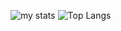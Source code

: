 ![my stats](https://github-readme-stats.vercel.app/api?username=nancyjlau&show_icons=true&count_private=true&theme=tokyonight&icon_color=6392D)
![Top Langs](https://github-readme-stats.vercel.app/api/top-langs/?username=nancyjlau&show_icons=true&count_private=true&theme=tokyonight)
